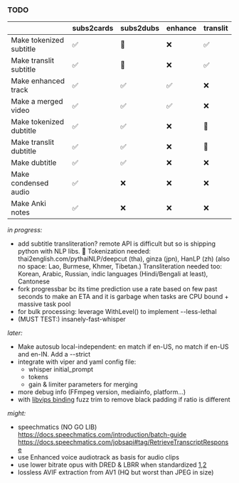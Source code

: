 ### TODO
<table><thead>
  <tr>
    <th></th>
    <th>subs2cards</th>
    <th>subs2dubs</th>
    <th>enhance</th>
    <th>translit</th>
  </tr></thead>
<tbody>
  <tr>
    <td>Make tokenized subtitle</td>
    <td>✅</td>
    <td>🚫</td>
    <td>❌</td>
    <td>✅</td>
  </tr>
  <tr>
    <td>Make translit subtitle</td>
    <td>✅</td>
    <td>🚫<br></td>
    <td>❌<br></td>
    <td>✅<br></td>
  </tr>
  <tr>
    <td>Make enhanced track</td>
    <td>✅</td>
    <td>✅<br></td>
    <td>✅</td>
    <td>❌</td>
  </tr>
  <tr>
    <td>Make a merged video</td>
    <td>✅</td>
    <td>✅</td>
    <td>✅</td>
    <td>❌</td>
  </tr>
  <tr>
    <td>Make tokenized dubtitle</td>
    <td>✅</td>
    <td>✅</td>
    <td>❌</td>
    <td>🚫<br></td>
  </tr>
  <tr>
    <td>Make translit dubtitle</td>
    <td>✅</td>
    <td>✅</td>
    <td>❌</td>
    <td>🚫<br></td>
  </tr>
  <tr>
    <td>Make dubtitle</td>
    <td>✅</td>
    <td>✅</td>
    <td>❌</td>
    <td>❌</td>
  </tr>
  <tr>
    <td>Make condensed audio</td>
    <td>✅</td>
    <td>❌</td>
    <td>❌</td>
    <td>❌<br></td>
  </tr>
  <tr>
    <td>Make Anki notes<br></td>
    <td>✅</td>
    <td>❌</td>
    <td>❌</td>
    <td>❌</td>
  </tr>
</tbody></table>


*in progress:*
- add subtitle transliteration? remote API is difficult but so is shipping python with NLP libs. 🤔
	Tokenization needed: thai2english.com/pythaiNLP/deepcut (tha), ginza (jpn), HanLP (zh) (also no space: Lao, Burmese, Khmer, Tibetan.)
	Transliteration needed too: Korean, Arabic, Russian, indic languages (Hindi/Bengali at least), Cantonese
- fork progressbar bc its time prediction use a rate based on few past seconds to make an ETA and it is garbage when tasks are CPU bound + massive task pool
- for bulk processing: leverage WithLevel() to implement --less-lethal
- (MUST TEST:) insanely-fast-whisper

*later:*


- Make autosub local-independent: en match if en-US, no match if en-US and en-IN. Add a --strict
- integrate with viper and yaml config file:
    - whisper initial_prompt
    - tokens
    - gain & limiter parameters for merging
- more debug info (FFmpeg version, mediainfo, platform...)
- with [libvips binding](https://github.com/h2non/bimg) fuzz trim to remove black padding if ratio is different

*might:*

- speechmatics (NO GO LIB) https://docs.speechmatics.com/introduction/batch-guide	 https://docs.speechmatics.com/jobsapi#tag/RetrieveTranscriptResponse
- use Enhanced voice audiotrack as basis for audio clips
- use lower bitrate opus with DRED & LBRR when standardized [1](https://opus-codec.org/),[2](https://datatracker.ietf.org/doc/draft-ietf-mlcodec-opus-extension/)
- lossless AVIF extraction from AV1 (HQ but worst than JPEG in size)

